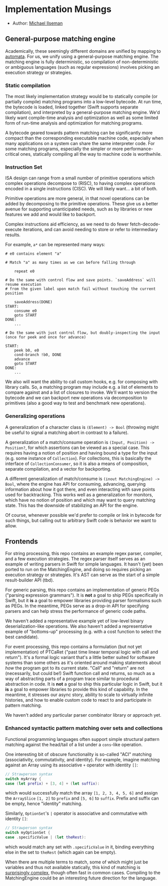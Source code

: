 
# Implementation Musings

* Author: [Michael Ilseman][milseman]

## General-purpose matching engine

Academically, these seemingly different domains are unified by mapping to [automata](https://en.wikipedia.org/wiki/Automata_theory). For us, we unify using a general-purpose matching engine. The matching engine is fully deterministic, so compilation of non-deterministic or ambiguous languages (such as regular expressions) involves picking an execution strategy or strategies.

### Static compilation

The most likely implementation strategy would be to statically compile (or partially compile) matching programs into a low-level bytecode. At run time, the bytecode is loaded, linked together (Swift supports separate compilation), and interpreted by a general-purpose matching engine. We'd likely want compile-time analysis and optimization as well as some limited form of run-time analysis and optimization for matching programs.

A bytecode geared towards pattern matching can be significantly more compact than the corresponding executable machine code, especially when many applications on a system can share the same interpreter code. For some matching programs, especially the simpler or more performance-critical ones, statically compiling all the way to machine code is worthwhile.

### Instruction Set

ISA design can range from a small number of primitive operations which complex operations decompose to (RISC), to having complex operations encoded in a single instructions (CISC). We will likely want... a bit of both.

Primitive operations are more general, in that novel operations can be added by decomposing to the primitive operations. These give us a better avenue for supporting unanticipated needs, such as by libraries or new features we add and would like to backport.

Complex instructions aid efficiency, as we need to do fewer fetch-decode-execute iterations, and can avoid needing to store or refer to intermediary results.

For example, `a*` can be represented many ways:

```
# e0 contains element "a"

# Match "a" as many times as we can before falling through

    repeat e0

# Do the same with control flow and save points. `saveAddress` will resume execution
# from the given label upon match fail without touching the current position

    saveAddress(DONE)
START:
    consume e0
    goto START
DONE:
    ...

# Do the same with just control flow, but doubly-inspecting the input (once for peek and once for advance)

START:
    peek b0, e0
    cond-branch !b0, DONE
    advance
    goto START
DONE:    
    ...

```

We also will want the ability to call custom hooks, e.g. for composing with library calls. So, a matching program may include e.g. a list of elements to compare against and a list of closures to invoke. We'll want to version the bytecode and we can backport new operations via decomposition to primitives (also a good way to test and benchmark new operations).

### Generalizing operations

A generalization of a character class is `(Element) -> Bool` (throwing might be useful to signal a matching abort in contrast to a failure).

A generalization of a match/consume operation is `(Input, Position) -> Position?`, for which assertions can be viewed as a special case. This requires having a notion of position and having bound a type for the input (e.g. some instance of `Collection`). For collections, this is basically the interface of `CollectionConsumer`, so it is also a means of composition, separate compilation, and a vector for backporting.

A different generalization of match/consume is `(inout MatchingEngine) -> Bool`, where the engine has API for consuming, advancing, querying information about how it got there, and even interacting with save points used for backtracking. This works well as a generalization for monitors, which have no notion of position and which may want to query matching state. This has the downside of stabilizing an API for the engine.

Of course, whenever possible we'd prefer to compile or link in bytecode for such things, but calling out to arbitrary Swift code is behavior we want to allow.

## Frontends

For string processing, this repo contains an example regex parser, compiler, and a few execution strategies. The regex parser itself serves as an example of writing parsers in Swift for simple languages. It hasn't (yet) been ported to run on the MatchingEngine, and doing so requires picking an execution strategy or strategies. It's AST can serve as the start of a simple result-builder API (tbd).

For generic parsing, this repo contains an implementation of generic PEGs ("parsing expression grammars"). It is **not** a goal to ship PEGs specifically in Swift, but it **is** a goal to empower libraries providing parser formalisms such as PEGs. In the meantime, PEGs serve as a drop-in API for specifying parsers and can help stress the performance of generic code paths.

We haven't added a representative example yet of low-level binary deserialization-like operations. We also haven't added a representative example of "bottoms-up" processing (e.g. with a cost function to select the best candidate).

For event processing, this repo contains a formulation (but not yet implementation) of PTCaRet ("past time linear temporal logic with call and return"). It's a formal logic variant that's a little better suited for software systems than some others as it's oriented around making statements about *how* the program got to its current state. "Call" and "return" are not (necessarily, but could be!) Swift function call and returns, so much as a way of abstracting parts of a program trace similar to procedural abstraction in code. It is **not** a goal to ship this particular logic in Swift, but it **is** a goal to empower libraries to provide this kind of capability. In the meantime, it stresses our async story, ability to scale to virtually infinite histories, and how to enable custom code to react to and participate in pattern matching.

We haven't added any particular parser combinator library or approach yet.


### Enhanced syntactic pattern matching over sets and collections

Functional programming languages often support simple structural pattern matching against the head/tail of a list under a `cons`-like operation.

One interesting bit of obscure functionality is so-called "ACI" matching (associativity, commutativity, and identity). For example, imagine matching against an Array using its associative `+` operator with identity `[]`:

```swift
// Strawperson syntax
switch myArray {
case (let prefix) + [3, 4] + (let suffix):
```

which would successfully match the array `[1, 2, 3, 4, 5, 6]` and assign the `ArraySlice` `[1, 2]` to `prefix` and `[5, 6]` to `suffix`. Prefix and suffix can be empty, hence "identity" matching.

Similarly, `OptionSet`'s `|` operator is associative and commutative with identity `[]`:

```swift
// Strawperson syntax
switch myOptionSet {
case .specificValue | (let theRest):
```

which would match any set with `.specificValue` in it, binding everything else in the set to `theRest` (which again can be empty).

When there are multiple terms to match, some of which might just be variables and thus not available statically, this kind of matching is [surprisingly complex][aci], though often fast in common cases. Compiling to the MatchingEngine could be an interesting future direction for the language.

[milseman]: https://github.com/milseman
[aci]: https://www.sciencedirect.com/science/article/pii/S0747717187800275
